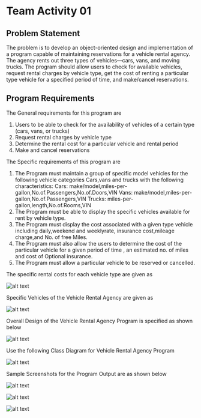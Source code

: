 # Team Activity 01

## Problem Statement 
The problem is to develop an object-oriented design and implementation of a program capable of maintaining reservations for a
vehicle rental agency. The agency rents out three types of vehicles—cars, vans, and moving trucks. 
The program should allow users to check for available vehicles, request rental charges by vehicle type, 
get the cost of renting a particular type vehicle for a specified period of time, and make/cancel reservations.

## Program Requirements

The General requirements for this program are  
1. Users to be able to check for the availability of vehicles of a certain type (cars, vans, or trucks)
2. Request rental charges by vehicle type
3. Determine the rental cost for a particular vehicle and rental period
4. Make and cancel reservations

The Specific requirements of this program are
1. The Program must maintain a group of specific model vehicles for the following vehicle categories
	   Cars,vans and trucks with the following characteristics:
		Cars: make/model,miles-per-gallon,No.of.Passengers,No.of.Doors,VIN
		Vans: make/model,miles-per-gallon,No.of.Passengers,VIN
		Trucks: miles-per-gallon,length,No.of.Rooms,VIN
2. The Program must be able to display the specific vehicles available for rent by vehicle type.
3. The Program must display the cost associated with a given type vehicle including daily,weekend and weeklyrate,
	   insurance cost,mileage charge,and No. of free Miles.	
4. The Program must also allow the users to determine the cost of the particular vehicle for a given period of time ,
	   an estimated no. of miles and cost of Optional insurance.	   
5. The Program must allow a particular vehicle to be reserved or cancelled.

	
The specific rental costs for each vehicle type are given as 

![alt text](https://github.com/krishnakumarraghu/New-Onboards-Training/blob/master/Python/TeamActivity/images/RentalCostChart.PNG)

Specific Vehicles of the Vehicle Rental Agency are given as

![alt text](https://github.com/krishnakumarraghu/New-Onboards-Training/blob/master/Python/TeamActivity/images/Inventory.PNG)

Overall Design of the Vehicle Rental Agency Program is specified as shown below

![alt text](https://github.com/krishnakumarraghu/New-Onboards-Training/blob/master/Python/TeamActivity/images/0-Design.png)

Use the following Class Diagram for Vehicle Rental Agency Program

![alt text](https://github.com/krishnakumarraghu/New-Onboards-Training/blob/master/Python/TeamActivity/images/9-ClassDiagram.png)

Sample Screenshots for the Program Output are as shown below

![alt text](https://github.com/krishnakumarraghu/New-Onboards-Training/blob/master/Python/TeamActivity/images/1-MainMenu.PNG)

![alt text](https://github.com/krishnakumarraghu/New-Onboards-Training/blob/master/Python/TeamActivity/images/2-ScreenforMenuItems.png)

![alt text](https://github.com/krishnakumarraghu/New-Onboards-Training/blob/master/Python/TeamActivity/images/3-ScreenforMenuItems.png)
